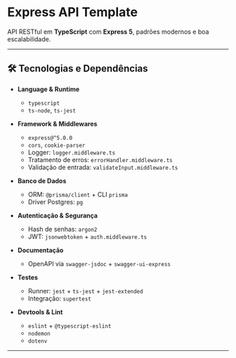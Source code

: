 # Express API Template

API RESTful em **TypeScript** com **Express 5**, padrões modernos e boa escalabilidade.

---

## 🛠️ Tecnologias e Dependências

- **Language & Runtime**

  - `typescript`
  - `ts-node`, `ts-jest`

- **Framework & Middlewares**

  - `express@^5.0.0`
  - `cors`, `cookie‑parser`
  - Logger: `logger.middleware.ts`
  - Tratamento de erros: `errorHandler.middleware.ts`
  - Validação de entrada: `validateInput.middleware.ts`

- **Banco de Dados**

  - ORM: `@prisma/client` + CLI `prisma`
  - Driver Postgres: `pg`

- **Autenticação & Segurança**

  - Hash de senhas: `argon2`
  - JWT: `jsonwebtoken` + `auth.middleware.ts`

- **Documentação**

  - OpenAPI via `swagger-jsdoc` + `swagger-ui-express`

- **Testes**

  - Runner: `jest` + `ts-jest` + `jest-extended`
  - Integração: `supertest`

- **Devtools & Lint**
  - `eslint` + `@typescript-eslint`
  - `nodemon`
  - `dotenv`

---
